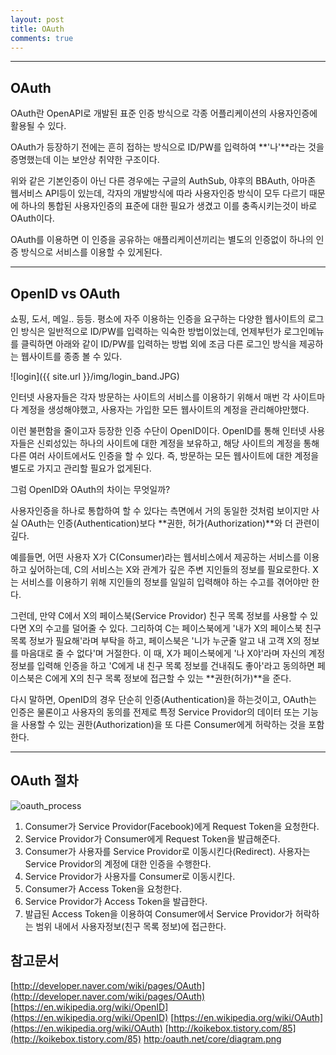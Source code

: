 ```yaml
---
layout: post
title: OAuth
comments: true
---
```


----

## OAuth

OAuth란 OpenAPI로 개발된 표준 인증 방식으로 각종 어플리케이션의 사용자인증에 활용될 수 있다.

OAuth가 등장하기 전에는 흔히 접하는 방식으로 ID/PW를 입력하여 **'나'**라는 것을 증명했는데 이는 보안상 취약한 구조이다.

위와 같은 기본인증이 아닌 다른 경우에는 구글의 AuthSub, 야후의 BBAuth, 아마존 웹서비스 API등이 있는데, 각자의 개발방식에 따라 사용자인증 방식이 모두 다르기 때문에 하나의 통합된 사용자인증의 표준에 대한 필요가 생겼고 이를 충족시키는것이 바로 OAuth이다.

OAuth를 이용하면 이 인증을 공유하는 애플리케이션끼리는 별도의 인증없이 하나의 인증 방식으로 서비스를 이용할 수 있게된다.

----

## OpenID vs OAuth

쇼핑, 도서, 메일.. 등등. 평소에 자주 이용하는 인증을 요구하는 다양한 웹사이트의 로그인 방식은 일반적으로 ID/PW를 입력하는 익숙한 방법이었는데, 언제부턴가 로그인메뉴를 클릭하면 아래와 같이 ID/PW를 입력하는 방법 외에 조금 다른 로그인 방식을 제공하는 웹사이트를 종종 볼 수 있다.

![login]({{ site.url }}/img/login_band.JPG)

인터넷 사용자들은 각자 방문하는 사이트의 서비스를 이용하기 위해서 매번 각 사이트마다 계정을 생성해야했고, 사용자는 가입한 모든 웹사이트의 계정을 관리해야만했다.

이런 불편함을 줄이고자 등장한 인증 수단이 OpenID이다. OpenID를 통해 인터넷 사용자들은 신뢰성있는 하나의 사이트에 대한 계정을 보유하고, 해당 사이트의 계정을 통해 다른 여러 사이트에서도 인증을 할 수 있다. 즉, 방문하는 모든 웹사이트에 대한 계정을 별도로 가지고 관리할 필요가 없게된다.



그럼 OpenID와 OAuth의 차이는 무엇일까?

사용자인증을 하나로 통합하여 할 수 있다는 측면에서 거의 동일한 것처럼 보이지만 사실 OAuth는 인증(Authentication)보다 **권한, 허가(Authorization)**와 더 관련이 깊다.

예를들면, 어떤 사용자 X가 C(Consumer)라는 웹서비스에서 제공하는 서비스를 이용하고 싶어하는데, C의 서비스는 X와 관계가 깊은 주변 지인들의 정보를 필요로한다. X는 서비스를 이용하기 위해 지인들의 정보를 일일히 입력해야 하는 수고를 겪어야만 한다.

그런데, 만약 C에서 X의 페이스북(Service Providor) 친구 목록 정보를 사용할 수 있다면 X의 수고를 덜어줄 수 있다. 그리하여 C는 페이스북에게 '내가 X의 페이스북 친구 목록 정보가 필요해'라며 부탁을 하고, 페이스북은 '니가 누군줄 알고 내 고객 X의 정보를 마음대로 줄 수 없다'며 거절한다. 이 때, X가 페이스북에게 '나 X야'라며 자신의 계정 정보를 입력해 인증을 하고 'C에게 내 친구 목록 정보를 건내줘도 좋아'라고 동의하면 페이스북은 C에게 X의 친구 목록 정보에 접근할 수 있는 **권한(허가)**을 준다.

다시 말하면, OpenID의 경우 단순히 인증(Authentication)을 하는것이고, OAuth는 인증은 물론이고 사용자의 동의를 전제로 특정 Service Providor의 데이터 또는 기능을 사용할 수 있는 권한(Authorization)을 또 다른 Consumer에게 허락하는 것을 포함한다.

----

## OAuth 절차

![oauth_process](http://oauth.net/core/diagram.png)

1. Consumer가 Service Providor(Facebook)에게 Request Token을 요청한다.
2. Service Providor가 Consumer에게 Request Token을 발급해준다.
3. Consumer가 사용자를 Service Providor로 이동시킨다(Redirect). 사용자는 Service Providor의 계정에 대한 인증을 수행한다.
4. Service Providor가 사용자를 Consumer로 이동시킨다.
5. Consumer가 Access Token을 요청한다.
6. Service Providor가 Access Token을 발급한다.
7. 발급된 Access Token을 이용하여 Consumer에서 Service Providor가 허락하는 범위 내에서 사용자정보(친구 목록 정보)에 접근한다.


## 참고문서

[http://developer.naver.com/wiki/pages/OAuth](http://developer.naver.com/wiki/pages/OAuth)
[https://en.wikipedia.org/wiki/OpenID](https://en.wikipedia.org/wiki/OpenID)
[https://en.wikipedia.org/wiki/OAuth](https://en.wikipedia.org/wiki/OAuth)
[http://koikebox.tistory.com/85](http://koikebox.tistory.com/85)
[http:/oauth.net/core/diagram.png](http://oauth.net/core/diagram.png)
